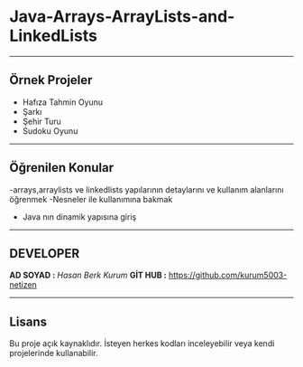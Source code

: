 # Java-Arrays-ArrayLists-and-LinkedLists



---

## Örnek Projeler
- Hafıza Tahmin Oyunu
- Şarkı
- Şehir Turu
- Sudoku  Oyunu

---

## Öğrenilen Konular
-arrays,arraylists ve linkedlists yapılarının detaylarını ve kullanım alanlarını öğrenmek
-Nesneler ile kullanımına bakmak
- Java nın dinamik yapısına giriş

---

## DEVELOPER
**AD SOYAD :** _Hasan Berk Kurum_
**GİT HUB :** https://github.com/kurum5003-netizen

---

## Lisans
Bu proje açık kaynaklıdır. İsteyen herkes kodları inceleyebilir veya kendi projelerinde kullanabilir.
